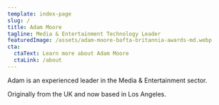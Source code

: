 ```yaml
---
template: index-page
slug: /
title: Adam Moore
tagline: Media & Entertainment Technology Leader
featuredImage: /assets/adam-moore-bafta-britannia-awards-md.webp
cta:
  ctaText: Learn more about Adam Moore
  ctaLink: /about
---
```

Adam is an experienced leader in the Media & Entertainment sector.

Originally from the UK and now based in Los Angeles.
